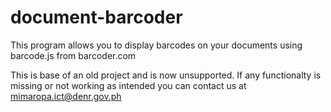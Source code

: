 # document-barcoder
This program allows you to display barcodes on your documents using barcode.js from barcoder.com 

This is base of an old project and is now unsupported. If any functionalty is missing or not working as intended you can contact us at mimaropa.ict@denr.gov.ph
